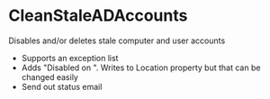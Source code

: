 # CleanStaleADAccounts
Disables and/or deletes stale computer and user accounts

- Supports an exception list
- Adds "Disabled on <DATE>". Writes to Location property but that can be changed easily
- Send out status email
